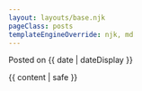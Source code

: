 ```yaml
---
layout: layouts/base.njk
pageClass: posts
templateEngineOverride: njk, md
---
```


<p class="date">
  Posted on <time datetime="{{ date }}">{{ date | dateDisplay }}</time>
</p>
<main>
  {{ content | safe }}
  <!--<div class="footnote">
    <p>
      This page is part of the posts section.
    </p>
  </div>-->
</main>
